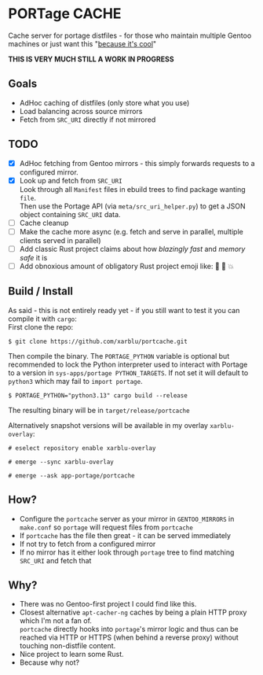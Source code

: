 # PORTage CACHE

Cache server for portage distfiles - for those who maintain multiple Gentoo machines
or just want this "[because it's cool](https://youtu.be/NB8vk8Zrwak)"

**THIS IS VERY MUCH STILL A WORK IN PROGRESS**

## Goals

- AdHoc caching of distfiles (only store what you use)
- Load balancing across source mirrors
- Fetch from `SRC_URI` directly if not mirrored

## TODO

- [x] AdHoc fetching from Gentoo mirrors - this simply forwards requests to a configured mirror.
- [x] Look up and fetch from `SRC_URI`  
      Look through all `Manifest` files in ebuild trees to find package wanting `file`.  
      Then use the Portage API (via `meta/src_uri_helper.py`) to get a JSON object containing `SRC_URI` data.
- [ ] Cache cleanup
- [ ] Make the cache more async (e.g. fetch and serve in parallel, multiple clients served in parallel)
- [ ] Add classic Rust project claims about how *blazingly fast* and *memory safe* it is
- [ ] Add obnoxious amount of obligatory Rust project emoji like: 🦀 🚀 💥

## Build / Install

As said - this is not entirely ready yet - if you still want to test it you can compile it with `cargo`:  
First clone the repo:  

```
$ git clone https://github.com/xarblu/portcache.git
```

Then compile the binary. The `PORTAGE_PYTHON` variable is optional but recommended to lock the Python
interpreter used to interact with Portage to a version in `sys-apps/portage PYTHON_TARGETS`.
If not set it will default to `python3` which may fail to `import portage`.

```
$ PORTAGE_PYTHON="python3.13" cargo build --release
```

The resulting binary will be in `target/release/portcache`


Alternatively snapshot versions will be available in my overlay `xarblu-overlay`:

```
# eselect repository enable xarblu-overlay
```

```
# emerge --sync xarblu-overlay
```

```
# emerge --ask app-portage/portcache
```

## How?

- Configure the `portcache` server as your mirror in `GENTOO_MIRRORS` in `make.conf` so `portage` will request files from `portcache`
- If `portcache` has the file then great - it can be served immediately
- If not try to fetch from a configured mirror
- If no mirror has it either look through `portage` tree to find matching `SRC_URI` and fetch that

## Why?

- There was no Gentoo-first project I could find like this.
- Closest alternative `apt-cacher-ng` caches by being a plain HTTP proxy which I'm not a fan of.  
  `portcache` directly hooks into `portage`'s mirror logic and thus can be reached via HTTP or HTTPS (when behind a reverse proxy) without touching non-distfile content.
- Nice project to learn some Rust.
- Because why not?
